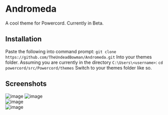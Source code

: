 # Andromeda

A cool theme for Powercord. Currently in Beta.

## Installation

Paste the following into command prompt:
`git clone https://github.com/TheUndeadBowman/Andromeda.git`
Into your themes folder. Assuming you are currently in the directory `C:\Users\<username>`:
`cd powercord/src/Powercord/themes`
Switch to your themes folder like so.

## Screenshots
![image](https://user-images.githubusercontent.com/72938745/112589694-933c3f80-8e27-11eb-85ff-1d937533ea5e.png)
![image](https://user-images.githubusercontent.com/72938745/112589760-a94a0000-8e27-11eb-9b8b-2f9a9febaa91.png)  
![image](https://user-images.githubusercontent.com/72938745/112589847-d1d1fa00-8e27-11eb-8217-b5feb5d4a4f8.png)  
![image](https://user-images.githubusercontent.com/72938745/112589975-12317800-8e28-11eb-8c5d-77d741fb4b10.png)
